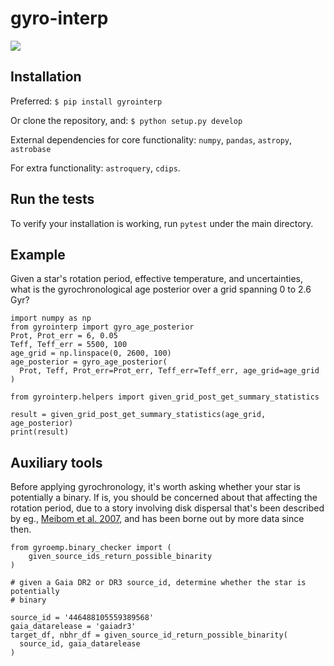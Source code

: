 # gyro-interp

<img src="https://github.com/lgbouma/gyro-interp/workflows/Tests/badge.svg">

## Installation
Preferred:
`$ pip install gyrointerp`

Or clone the repository, and:
`$ python setup.py develop`

External dependencies for core functionality: `numpy`, `pandas`, `astropy`, `astrobase`

For extra functionality: `astroquery`, `cdips`.

## Run the tests
To verify your installation is working, run `pytest` under the main directory.

## Example

Given a star's rotation period, effective temperature, and uncertainties, what
is the gyrochronological age posterior over a grid spanning 0 to 2.6 Gyr?

```
import numpy as np
from gyrointerp import gyro_age_posterior
Prot, Prot_err = 6, 0.05
Teff, Teff_err = 5500, 100
age_grid = np.linspace(0, 2600, 100)
age_posterior = gyro_age_posterior(
  Prot, Teff, Prot_err=Prot_err, Teff_err=Teff_err, age_grid=age_grid
)

from gyrointerp.helpers import given_grid_post_get_summary_statistics

result = given_grid_post_get_summary_statistics(age_grid, age_posterior)
print(result)
```

## Auxiliary tools

Before applying gyrochronology, it's worth asking whether your star is
potentially a binary.  If is, you should be concerned about that affecting the
rotation period, due to a story involving disk dispersal that's been described
by eg., [Meibom et al. 2007](ui.adsabs.harvard.edu/abs/2007ApJ...665L.155M/),
and has been borne out by more data since then.

```
from gyroemp.binary_checker import (
    given_source_ids_return_possible_binarity
)

# given a Gaia DR2 or DR3 source_id, determine whether the star is potentially
# binary

source_id = '446488105559389568'
gaia_datarelease = 'gaiadr3'
target_df, nbhr_df = given_source_id_return_possible_binarity(
  source_id, gaia_datarelease
)
```
